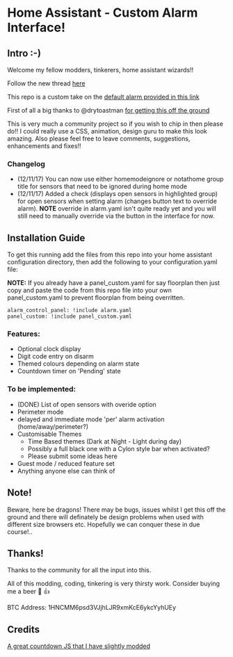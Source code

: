 # Home Assistant - Custom Alarm Interface!
## Intro :-)
Welcome my fellow modders, tinkerers, home assistant wizards!!

Follow the new thread [here](https://community.home-assistant.io/t/yet-another-take-on-an-alarm-system/32386)

This repo is a custom take on the [default alarm provided in this link](https://home-assistant.io/components/alarm_control_panel.manual/)

First of all a big thanks to @drytoastman [for getting this off the ground](https://community.home-assistant.io/t/a-different-take-on-an-alarm-system/7809)

This is very much a community project so if you wish to chip in then please do!! I could really use a CSS, animation, design guru to make this look amazing. Also please feel free to leave comments, suggestions, enhancements and fixes!!

### Changelog

- (12/11/17) You can now use either homemodeignore or notathome group title for sensors that need to be ignored during home mode
- (12/11/17) Added a check (displays open sensors in highlighted group) for open sensors when setting alarm (changes button text to override alarm). **NOTE** override in alarm.yaml isn't quite ready yet and you will still need to manually override via the button in the interface for now.

## Installation Guide
To get this running add the files from this repo into your home assistant configuration directory, then add the following to your configuration.yaml file:

**NOTE:** If you already have a panel_custom.yaml for say floorplan then just copy and paste the code from this repo file into your own panel_custom.yaml to prevent floorplan from being overritten.

```
alarm_control_panel: !include alarm.yaml
panel_custom: !include panel_custom.yaml
```
### Features:
- Optional clock display
- Digit code entry on disarm
- Themed colours depending on alarm state
- Countdown timer on 'Pending' state

### To be implemented:
- (DONE) List of open sensors with overide option
- Perimeter mode
- delayed and immediate mode 'per' alarm activation (home/away/perimeter?)
- Customisable Themes
  - Time Based themes (Dark at Night - Light during day)
  - Possibly a full black one with a Cylon style bar when activated?
  - Please submit some ideas here
- Guest mode / reduced feature set
- Anything anyone else can think of

## Note!
Beware, here be dragons! There may be bugs, issues whilst I get this off the ground and there will definately be design problems when used with different size browsers etc. Hopefully we can conquer these in due course!..

## Thanks!
Thanks to the community for all the input into this.

All of this modding, coding, tinkering is very thirsty work. Consider buying me a beer :beer: :+1:

BTC Address: 1HNCMM6psd3VJjhLJR9xmKcE6ykcYyhUEy

## Credits
[A great countdown JS that I have slightly modded](https://github.com/johnschult/jquery.countdown360)
